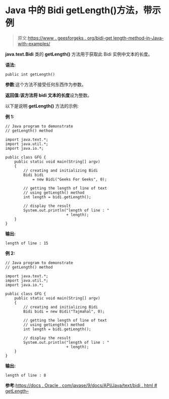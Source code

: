 # Java 中的 Bidi getLength()方法，带示例

> 原文:[https://www . geesforgeks . org/bidi-get length-method-in-Java-with-examples/](https://www.geeksforgeeks.org/bidi-getlength-method-in-java-with-examples/)

**java.text.Bidi** 类的 **getLength()** 方法用于获取此 Bidi 实例中文本的长度。

**语法:**

```
public int getLength()
```

**参数**:这个方法不接受任何东西作为参数。

**返回值:**该方法将 bidi 文本的**长度**设为整数。

以下是说明 **getLength()** 方法的示例:

**例 1:**

```
// Java program to demonstrate
// getLength() method

import java.text.*;
import java.util.*;
import java.io.*;

public class GFG {
    public static void main(String[] argv)
    {
        // creating and initializing Bidi
        Bidi bidi
            = new Bidi("Geeks For Geeks", 0);

        // getting the length of line of text
        // using getLength() method
        int length = bidi.getLength();

        // display the result
        System.out.println("length of line : "
                           + length);
    }
}
```

**输出:**

```
length of line : 15

```

**例 2:**

```
// Java program to demonstrate
// getLength() method

import java.text.*;
import java.util.*;
import java.io.*;

public class GFG {
    public static void main(String[] argv)
    {
        // creating and initializing Bidi
        Bidi bidi = new Bidi("Tajmahal", 0);

        // getting the length of line of text
        // using getLength() method
        int length = bidi.getLength();

        // display the result
        System.out.println("length of line : "
                           + length);
    }
}
```

**输出:**

```
length of line : 8

```

**参考:**[https://docs . Oracle . com/javase/9/docs/API/Java/text/bidi . html # getLength–](https://docs.oracle.com/javase/9/docs/api/java/text/Bidi.html#getLength--)